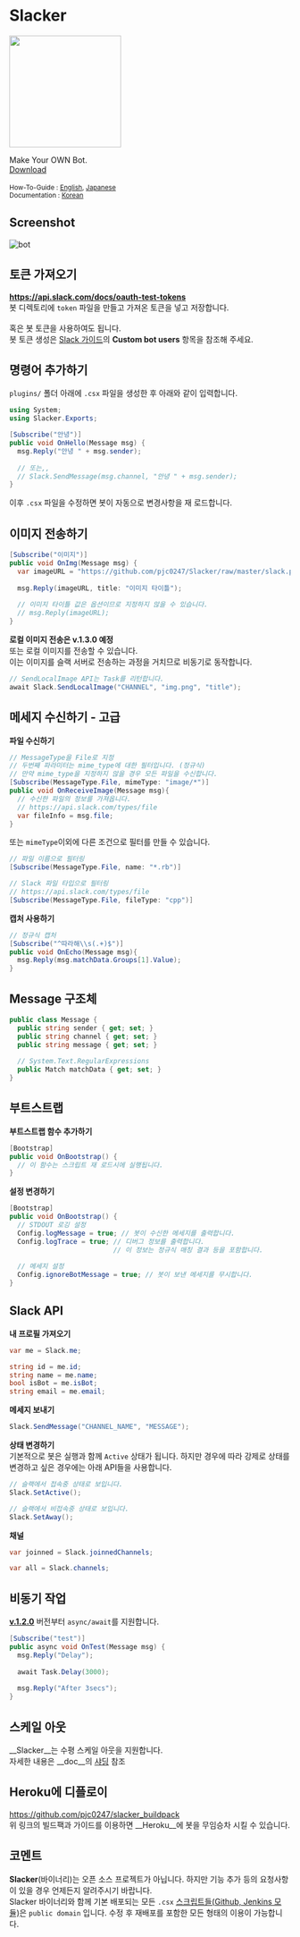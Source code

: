 Slacker
====

<img src="slack.png" width="200px">

Make Your OWN Bot.<br>
[Download](https://github.com/pjc0247/Slacker/releases)<br>
<br>
<sub>How-To-Guide : [English](guide_en.md), [Japanese](guide_jp.md)</sub><br>
<sub>Documentation : [Korean](doc)</sub>

Screenshot
----
![bot](bot.png)

토큰 가져오기
----
__https://api.slack.com/docs/oauth-test-tokens__
<br>
봇 디렉토리에 `token` 파일을 만들고 가져온 토큰을 넣고 저장합니다.<br>
<br>
혹은 봇 토큰을 사용하여도 됩니다.<br>
봇 토큰 생성은 [Slack 가이드](https://api.slack.com/bot-users)의 __Custom bot users__ 항목을 참조해 주세요.

명령어 추가하기
----
`plugins/` 폴더 아래에 `.csx` 파일을 생성한 후 아래와 같이 입력합니다.
```cs
using System;
using Slacker.Exports;

[Subscribe("안녕")]
public void OnHello(Message msg) {
  msg.Reply("안녕 " + msg.sender);
  
  // 또는,,
  // Slack.SendMessage(msg.channel, "안녕 " + msg.sender);
}
```

이후 `.csx` 파일을 수정하면 봇이 자동으로 변경사항을 재 로드합니다.

이미지 전송하기
----
```cs
[Subscribe("이미지")]
public void OnImg(Message msg) {
  var imageURL = "https://github.com/pjc0247/Slacker/raw/master/slack.png";
  
  msg.Reply(imageURL, title: "이미지 타이틀");
  
  // 이미지 타이틀 값은 옵션이므로 지정하지 않을 수 있습니다.
  // msg.Reply(imageURL);
}
```
__로컬 이미지 전송은 v.1.3.0 예정__<br>
또는 로컬 이미지를 전송할 수 있습니다.<br>
이는 이미지를 슬랙 서버로 전송하는 과정을 거치므로 비동기로 동작합니다.
```cs
// SendLocalImage API는 Task를 리턴합니다.
await Slack.SendLocalImage("CHANNEL", "img.png", "title");
```

메세지 수신하기 - 고급
----
__파일 수신하기__
```cs
// MessageType을 File로 지정
// 두번째 파라미터는 mime_type에 대한 필터입니다. (정규식)
// 만약 mime_type을 지정하지 않을 경우 모든 파일을 수신합니다.
[Subscribe(MessageType.File, mimeType: "image/*")]
public void OnReceiveImage(Message msg){
  // 수신한 파일의 정보를 가져옵니다.
  // https://api.slack.com/types/file
  var fileInfo = msg.file;
}
```
또는 `mimeType`이외에 다른 조건으로 필터를 만들 수 있습니다.
```cs
// 파일 이름으로 필터링
[Subscribe(MessageType.File, name: "*.rb")]

// Slack 파일 타입으로 필터링
// https://api.slack.com/types/file
[Subscribe(MessageType.File, fileType: "cpp")]
```

__캡처 사용하기__
```cs
// 정규식 캡처
[Subscribe("^따라해\\s(.+)$")]
public void OnEcho(Message msg){
  msg.Reply(msg.matchData.Groups[1].Value);
}
```

Message 구조체
----
```cs
public class Message {
  public string sender { get; set; }
  public string channel { get; set; }
  public string message { get; set; }
  
  // System.Text.RegularExpressions
  public Match matchData { get; set; }
}
```

부트스트랩
----
__부트스트랩 함수 추가하기__
```cs
[Bootstrap]
public void OnBootstrap() {
  // 이 함수는 스크립트 재 로드시에 실행됩니다.	
}
```
__설정 변경하기__
```cs
[Bootstrap]
public void OnBootstrap() {
  // STDOUT 로깅 설정
  Config.logMessage = true; // 봇이 수신한 메세지를 출력합니다.
  Config.logTrace = true; // 디버그 정보를 출력합니다.
                          // 이 정보는 정규식 매칭 결과 등을 포함합니다.
                          
  // 메세지 설정
  Config.ignoreBotMessage = true; // 봇이 보낸 메세지를 무시합니다.
}
```

Slack API
----
__내 프로필 가져오기__
```cs
var me = Slack.me;

string id = me.id;
string name = me.name;
bool isBot = me.isBot;
string email = me.email;
```

__메세지 보내기__
```cs
Slack.SendMessage("CHANNEL_NAME", "MESSAGE");
```

__상태 변경하기__<br>
기본적으로 봇은 실행과 함께 `Active` 상태가 됩니다. 하지만 경우에 따라 강제로 상태를 변경하고 싶은 경우에는 아래 API들을 사용합니다.
```cs
// 슬랙에서 접속중 상태로 보입니다.
Slack.SetActive();

// 슬랙에서 비접속중 상태로 보입니다.
Slack.SetAway();
```

__채널__
```cs
var joinned = Slack.joinnedChannels;

var all = Slack.channels;
```

비동기 작업
----
__[v.1.2.0](https://github.com/pjc0247/Slacker/releases/tag/v.1.2.0)__ 버전부터 `async/await`를 지원합니다.
```c#
[Subscribe("test")]
public async void OnTest(Message msg) {
  msg.Reply("Delay");
  
  await Task.Delay(3000);
  
  msg.Reply("After 3secs");
}
```

스케일 아웃
----
__Slacker__는 수평 스케일 아웃을 지원합니다.<br>
자세한 내용은 __doc__의 [샤딩](doc/shading.md) 참조

Heroku에 디플로이
----
https://github.com/pjc0247/slacker_buildpack<br>
위 링크의 빌드팩과 가이드를 이용하면 __Heroku__에 봇을 무임승차 시킬 수 있습니다.

코멘트
----
__Slacker__(바이너리)는 오픈 소스 프로젝트가 아닙니다. 하지만 기능 추가 등의 요청사항이 있을 경우 언제든지 알려주시기 바랍니다.<br>
Slacker 바이너리와 함께 기본 배포되는 모든 `.csx` [스크립트들(Github, Jenkins 모듈)](https://github.com/pjc0247/Slacker/tree/master/src/plugins)은 `public domain` 입니다. 수정 후 재배포를 포함한 모든 형태의 이용이 가능합니다.
